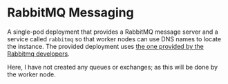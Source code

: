# RabbitMQ Messaging

A single-pod deployment that provides a RabbitMQ message server and a service called `rabbitmq` so that worker nodes can use DNS names to locate the instance. The provided deployment uses [the one provided by the Rabbitmq developers](https://hub.docker.com/_/rabbitmq).

Here, I have not created any queues or exchanges; as this will be done by the worker node.

